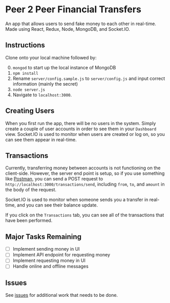 # Peer 2 Peer Financial Transfers
An app that allows users to send fake money to each other in real-time. Made using React, Redux, Node, MongoDB, and Socket.IO.

## Instructions
Clone onto your local machine followed by:

0. `mongod` to start up the local instance of MongoDB
1. `npm install`
2. Rename `server/config.sample.js` to `server/config.js` and input correct information (mainly the secret)
3. `node server.js` 
4. Navigate to `localhost:3000`.

## Creating Users
When you first run the app, there will be no users in the system. Simply create a 
couple of user accounts in order to see them in your `Dashboard` view. Socket.IO is used to monitor
when users are created or log on, so you can see them appear in real-time.

## Transactions
Currently, transferring money between accounts is not functioning on the client-side. However, the server end point is setup, so 
if you use something like [Postman](https://www.getpostman.com/), you can send a POST request to `http://localhost:3000/transactions/send`,
including `from`, `to`, and `amount` in the body of the request. 

Socket.IO is used to monitor when someone sends you a transfer in real-time, and you can see their balance update.

If you click on the `Transactions` tab, you can see all of the transactions that have been performed.

## Major Tasks Remaining
- [ ] Implement sending money in UI
- [ ] Implement API endpoint for requesting money
- [ ] Implement requesting money in UI
- [ ] Handle online and offline messages

## Issues
See [issues](https://github.com/cgrinaldi/peer-2-peer/issues) for additional work that needs to be done.

